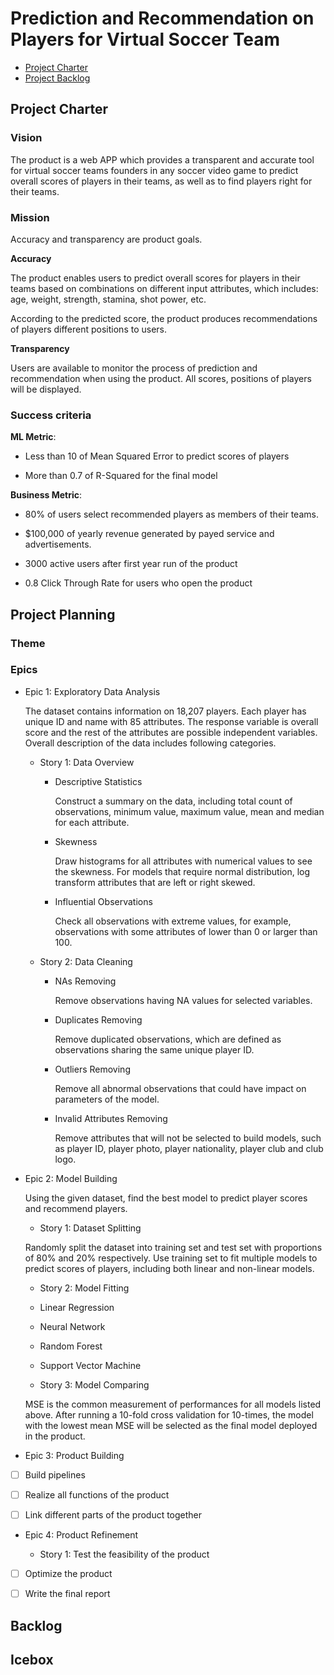 # Prediction and Recommendation on Players for Virtual Soccer Team

<!-- toc -->

- [Project Charter](#project-charter)
- [Project Backlog](#project-backlog)

<!-- tocstop -->

## Project Charter 

### Vision

The product is a web APP which provides a transparent and accurate tool for virtual soccer teams founders in any soccer video game to predict overall scores of players in their teams, as well as to find players right for their teams.

### Mission

Accuracy and transparency are product goals.

**Accuracy**

The product enables users to predict overall scores for players in their teams based on combinations on different input attributes, which includes: age, weight, strength, stamina, shot power, etc.

According to the predicted score, the product produces recommendations of players different positions to users.

**Transparency**

Users are available to monitor the process of prediction and recommendation when using the product. All scores, positions of players will be displayed.

### Success criteria 

**ML Metric**: 

- Less than 10 of Mean Squared Error to predict  scores of players

- More than 0.7 of R-Squared for the final model

**Business Metric**: 

- 80% of users select recommended players as members of their teams.

- $100,000 of yearly revenue generated by payed service and advertisements.

- 3000 active users after first year run of the product

- 0.8 Click Through Rate for users who open the product

## Project Planning

### Theme

### Epics

- Epic 1: Exploratory Data Analysis

    The dataset contains information on 18,207 players. Each player has unique ID and name with 85 attributes. The response variable is overall score and the rest of the attributes are possible independent variables. Overall description of the data includes following categories.

  * Story 1: Data Overview

    + Descriptive Statistics
    
        Construct a summary on the data, including total count of observations, minimum value, maximum value, mean and median for each attribute.
        
    +  Skewness
    
        Draw histograms for all attributes with numerical values to see the skewness. For models that require normal distribution, log transform attributes that are left or right skewed.
      
    + Influential Observations
    
        Check all observations with extreme values, for example, observations with some attributes of lower than 0 or larger than 100.

  * Story 2: Data Cleaning
      
      + NAs Removing
       
         Remove observations having NA values for selected variables. 
         
      + Duplicates Removing
        
        Remove duplicated observations, which are defined as observations sharing the same unique player ID.
        
      + Outliers Removing
      
        Remove all abnormal observations that could have impact on parameters of the model.
      
      + Invalid Attributes Removing
     
        Remove attributes that will not be selected to build models, such as player ID, player photo, player nationality, player club and club logo.

- Epic 2: Model Building

  Using the given dataset, find the best model to predict player scores and recommend players.

  * Story 1: Dataset Splitting

  Randomly split the dataset into training set and test set with proportions of 80% and 20% respectively. Use training set to fit multiple models to predict scores of players, including both linear and non-linear models. 
  
  * Story 2: Model Fitting

  * Linear Regression
  * Neural Network
  * Random Forest
  * Support Vector Machine
  
  * Story 3: Model Comparing  
  
  MSE is the common measurement of performances for all models listed above. After running a 10-fold cross validation for 10-times, the model with the lowest mean MSE will be selected as the final model deployed in the product.

- Epic 3: Product Building

- [ ] Build pipelines

- [ ] Realize all functions of the product 

- [ ] Link different parts of the product together

- Epic 4: Product Refinement


  * Story 1: Test the feasibility of the product 

- [ ] Optimize the product

- [ ] Write the final report

## Backlog

## Icebox
<!--stackedit_data:
eyJoaXN0b3J5IjpbLTE3NjIzNzUyMTcsLTUxMzYyNzM1MywyNz
cxMTA3NzEsNjA0NjU3MDc2LC04NDM1MzExOTUsNjE3NTcyODYw
LDIwMzMzNzY1NTUsLTI1OTkxMzIwNywtODIzMTMwMzk1LC05Mz
c5NDQwLDgwMzk4NDY4MywxNzc1ODA2MzUwLDg0OTMxNzg5NCwx
MjUyNjM2NjU3LDE5ODY0ODcyOTgsLTE3MDg4Mjc0MDksMTAzND
MxNjMwNyw1MTAxNzQ0MjUsLTIxMDU5Mzk2ODgsLTE4ODkwMDkz
NDNdfQ==
-->